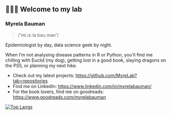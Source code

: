 ## 👩🏽‍💻 Welcome to my lab


### Myrela Bauman  

> /'mi.ɾɛ.la bau.man'/

Epidemiologist by day, data science geek by night.

When I’m not analysing disease patterns in R or Python, you'll find me chilling with Euclid (my dog), getting lost in a good book, slaying dragons on the PS5, or planning my next hike.

- Check out my latest projects: https://github.com/MyreLab?tab=repositories
- Find me on LinkedIn: https://www.linkedin.com/in/myrelabauman/
- For the book lovers, find me on goodreads: https://www.goodreads.com/myrelabauman


[![Top Langs](https://github-readme-stats.vercel.app/api/top-langs/?username=MyreLab)](https://github.com/MyreLab/github-readme-stats)

